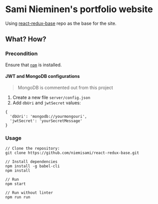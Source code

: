 # Sami Nieminen's portfolio website
Using [react-redux-base](https://github.com/niemisami/react-redux-base) repo as the base for the site.

## What? How?

### Precondition 
Ensure that [`npm`](https://docs.npmjs.com/getting-started/installing-node) is installed.
#### JWT and MongoDB configurations
> MongoDB is commented out from this project 

1. Create a new file `server/config.json`
2. Add `dbUri` and `jwtSecret` values:
```
{
  'dbUri': 'mongodb://yourmongouri',
  'jwtSecret': 'yourSecretMessage'
}
```
### Usage
```
// Clone the repository:
git clone https://github.com/niemisami/react-redux-base.git
```
```
// Install dependencies
npm install -g babel-cli 
npm install
```
```
// Run
npm start
```
```
// Run without linter
npm run run
```
